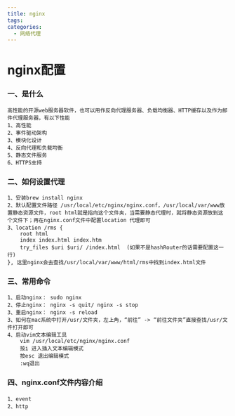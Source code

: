 ```yaml
---
title: nginx
tags:
categories:
  - 网络代理
---
```


# nginx配置

### 一、是什么

    高性能的开源web服务器软件，也可以用作反向代理服务器、负载均衡器、HTTP缓存以及作为邮件代理服务器，有以下性能
    1、高性能
    2、事件驱动架构
    3、模块化设计
    4、反向代理和负载均衡
    5、静态文件服务
    6、HTTPS支持

### 二、如何设置代理

    1、安装brew install nginx
    2、默认配置文件路径 /usr/local/etc/nginx/nginx.conf，/usr/local/var/www放置静态资源文件，root html就是指向这个文件夹，当需要静态代理时，就将静态资源放到这个文件下；再在nginx.conf文件中配置location 代理即可
    3、location /rms {
        root html
        index index.html index.htm
        try_files $uri $uri/ /index.html  (如果不是hashRouter的话需要配置这一行)
    }, 这里nginx会去查找/usr/local/var/www/html/rms中找到index.html文件

### 三、常用命令

    1、启动nginx： sudo nginx
    2、停止nginx： nginx -s quit/ nginx -s stop
    3、重启nginx： nginx -s reload
    3、如何在mac系统中打开/usr/文件夹，左上角，“前往” -> “前往文件夹”直接查找/usr/文件打开即可
    4、启动vim文本编辑工具
        vim /usr/local/etc/nginx/nginx.conf
        按i 进入插入文本编辑模式
        按esc 退出编辑模式
        :wq退出

### 四、nginx.conf文件内容介绍

    1、event
    2、http 
